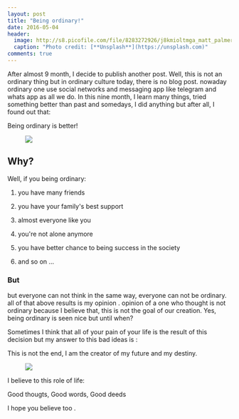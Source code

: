 ```yaml
---
layout: post
title: "Being ordinary!"
date: 2016-05-04
header:
  image: http://s8.picofile.com/file/8283272926/j8kmioltmga_matt_palmer.jpg
  caption: "Photo credit: [**Unsplash**](https://unsplash.com)"
comments: true
---
```

After almost 9 month, I decide to publish another post. Well, this is not an ordinary thing but in ordinary culture today, there is no blog post. nowaday ordinary one use social networks and messaging app like telegram and whats app as all we do.
In this nine month, I learn many things, tried something better than past and somedays, I did anything but after all, I found out that:

 Being ordinary is better!

<figure>
  <img src="http://s5.picofile.com/file/8283275242/god_didnt_put_me_on_this_earth_to_be_ordinary_quote_1.jpg" />
</figure>

<h2> Why? </h2>
Well, if you being ordinary: 

1. you have many friends

2. you have your family's best support

3. almost everyone like you

4. you're not alone anymore

5. you have better chance to being success in the society 

6. and so on ...

<h3> But </h3>
but everyone can not think in the same way, everyone can not be ordinary. all of that above results is my opinion . opinion of a one who thought is not ordinary because I believe that, this is not the goal of our creation.
Yes, being ordinary is seen nice but until when? 

Sometimes I think that all of your pain of your life is the result of this decision but my answer to this bad ideas is : 

 This is not the end, I am the creator of my future and my destiny.

<figure>
  <img src="http://s7.picofile.com/file/8283278192/the_creation_of_wealth_FB_cover.png" />
</figure>

I believe to this role of life:

 Good thougts, Good words, Good deeds 
 
I hope you believe too .
